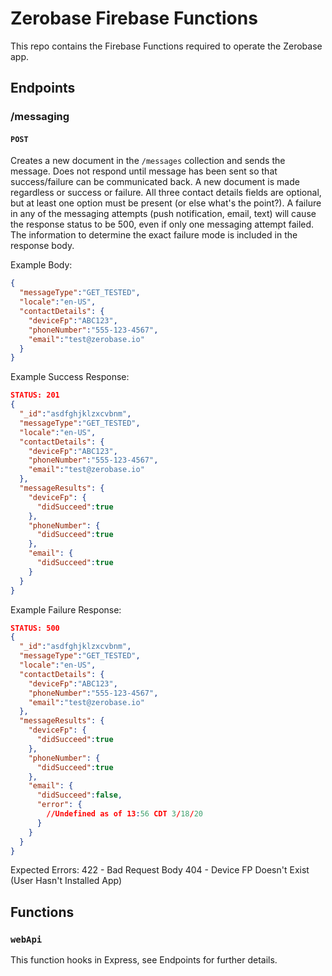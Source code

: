 # Zerobase Firebase Functions
This repo contains the Firebase Functions required to operate the Zerobase app. 

## Endpoints
### /messaging
#### `POST`
Creates a new document in the `/messages` collection and sends the message. Does not respond until message has been sent so that success/failure can be communicated back. A new document is made regardless or success or failure. All three contact details fields are optional, but at least one option must be present (or else what's the point?). A failure in any of the messaging attempts (push notification, email, text) will cause the response status to be 500, even if only one messaging attempt failed. The information to determine the exact failure mode is included in the response body.

Example Body:
```json
{
  "messageType":"GET_TESTED",
  "locale":"en-US",
  "contactDetails": {
    "deviceFp":"ABC123",
    "phoneNumber":"555-123-4567",
    "email":"test@zerobase.io"
  }
}
```

Example Success Response:
```json
STATUS: 201
{
  "_id":"asdfghjklzxcvbnm",
  "messageType":"GET_TESTED",
  "locale":"en-US",
  "contactDetails": {
    "deviceFp":"ABC123",
    "phoneNumber":"555-123-4567",
    "email":"test@zerobase.io"
  },
  "messageResults": {
    "deviceFp": {
      "didSucceed":true
    },
    "phoneNumber": {
      "didSucceed":true
    },
    "email": {
      "didSucceed":true
    }
  }
}
```

Example Failure Response:
```json
STATUS: 500
{
  "_id":"asdfghjklzxcvbnm",
  "messageType":"GET_TESTED",
  "locale":"en-US",
  "contactDetails": {
    "deviceFp":"ABC123",
    "phoneNumber":"555-123-4567",
    "email":"test@zerobase.io"
  },
  "messageResults": {
    "deviceFp": {
      "didSucceed":true
    },
    "phoneNumber": {
      "didSucceed":true
    },
    "email": {
      "didSucceed":false,
      "error": {
        //Undefined as of 13:56 CDT 3/18/20
      }
    }
  }
}
```

Expected Errors:
422 - Bad Request Body
404 - Device FP Doesn't Exist (User Hasn't Installed App)

## Functions
### `webApi`
This function hooks in Express, see Endpoints for further details.
